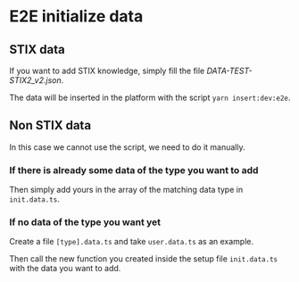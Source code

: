 # E2E initialize data

## STIX data

If you want to add STIX knowledge, simply fill the file _DATA-TEST-STIX2_v2.json_.

The data will be inserted in the platform with the script `yarn insert:dev:e2e`.

## Non STIX data

In this case we cannot use the script, we need to do it manually.

### If there is already some data of the type you want to add

Then simply add yours in the array of the matching data type in `init.data.ts`.

### If no data of the type you want yet

Create a file `[type].data.ts` and take `user.data.ts` as an example.

Then call the new function you created inside the setup file `init.data.ts` with the data you want to add.